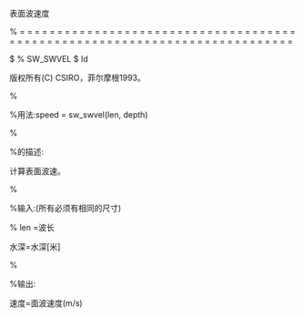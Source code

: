表面波速度

% = = = = = = = = = = = = = = = = = = = = = = = = = = = = = = = = = = = = = = = = = = = = = = = = = = = = = = = = = = = = = = = = = = = = = = = = = = =

$ % SW_SWVEL $ Id

版权所有(C) CSIRO，菲尔摩根1993。

%

%用法:speed = sw_swvel(len, depth)

%

%的描述:

计算表面波速。

%

%输入:(所有必须有相同的尺寸)

% len =波长

水深=水深[米]

%

%输出:

速度=面波速度(m/s)
